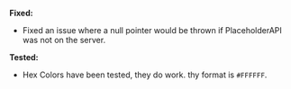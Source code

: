 **Fixed:**
- Fixed an issue where a null pointer would be thrown if PlaceholderAPI was not on the server.

**Tested:**
- Hex Colors have been tested, they do work. thy format is `#FFFFFF`.